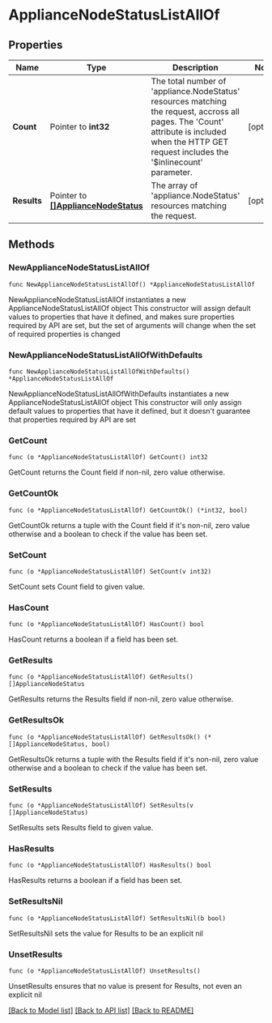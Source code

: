 # ApplianceNodeStatusListAllOf

## Properties

Name | Type | Description | Notes
------------ | ------------- | ------------- | -------------
**Count** | Pointer to **int32** | The total number of &#39;appliance.NodeStatus&#39; resources matching the request, accross all pages. The &#39;Count&#39; attribute is included when the HTTP GET request includes the &#39;$inlinecount&#39; parameter. | [optional] 
**Results** | Pointer to [**[]ApplianceNodeStatus**](ApplianceNodeStatus.md) | The array of &#39;appliance.NodeStatus&#39; resources matching the request. | [optional] 

## Methods

### NewApplianceNodeStatusListAllOf

`func NewApplianceNodeStatusListAllOf() *ApplianceNodeStatusListAllOf`

NewApplianceNodeStatusListAllOf instantiates a new ApplianceNodeStatusListAllOf object
This constructor will assign default values to properties that have it defined,
and makes sure properties required by API are set, but the set of arguments
will change when the set of required properties is changed

### NewApplianceNodeStatusListAllOfWithDefaults

`func NewApplianceNodeStatusListAllOfWithDefaults() *ApplianceNodeStatusListAllOf`

NewApplianceNodeStatusListAllOfWithDefaults instantiates a new ApplianceNodeStatusListAllOf object
This constructor will only assign default values to properties that have it defined,
but it doesn't guarantee that properties required by API are set

### GetCount

`func (o *ApplianceNodeStatusListAllOf) GetCount() int32`

GetCount returns the Count field if non-nil, zero value otherwise.

### GetCountOk

`func (o *ApplianceNodeStatusListAllOf) GetCountOk() (*int32, bool)`

GetCountOk returns a tuple with the Count field if it's non-nil, zero value otherwise
and a boolean to check if the value has been set.

### SetCount

`func (o *ApplianceNodeStatusListAllOf) SetCount(v int32)`

SetCount sets Count field to given value.

### HasCount

`func (o *ApplianceNodeStatusListAllOf) HasCount() bool`

HasCount returns a boolean if a field has been set.

### GetResults

`func (o *ApplianceNodeStatusListAllOf) GetResults() []ApplianceNodeStatus`

GetResults returns the Results field if non-nil, zero value otherwise.

### GetResultsOk

`func (o *ApplianceNodeStatusListAllOf) GetResultsOk() (*[]ApplianceNodeStatus, bool)`

GetResultsOk returns a tuple with the Results field if it's non-nil, zero value otherwise
and a boolean to check if the value has been set.

### SetResults

`func (o *ApplianceNodeStatusListAllOf) SetResults(v []ApplianceNodeStatus)`

SetResults sets Results field to given value.

### HasResults

`func (o *ApplianceNodeStatusListAllOf) HasResults() bool`

HasResults returns a boolean if a field has been set.

### SetResultsNil

`func (o *ApplianceNodeStatusListAllOf) SetResultsNil(b bool)`

 SetResultsNil sets the value for Results to be an explicit nil

### UnsetResults
`func (o *ApplianceNodeStatusListAllOf) UnsetResults()`

UnsetResults ensures that no value is present for Results, not even an explicit nil

[[Back to Model list]](../README.md#documentation-for-models) [[Back to API list]](../README.md#documentation-for-api-endpoints) [[Back to README]](../README.md)


